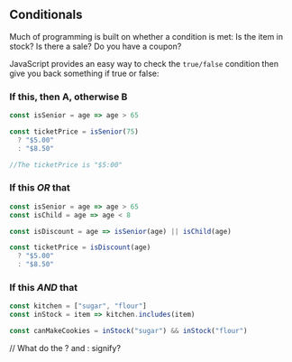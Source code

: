 ## Conditionals

Much of programming is built on whether a condition is met: Is the item in
stock? Is there a sale? Do you have a coupon?

JavaScript provides an easy way to check the `true/false` condition then
give you back something if true or false:

### If this, then A, otherwise B
```js
const isSenior = age => age > 65 

const ticketPrice = isSenior(75)
  ? "$5.00"
  : "$8.50"

//The ticketPrice is "$5:00"
```

### If this ***OR*** that
```js
const isSenior = age => age > 65 
const isChild = age => age < 8

const isDiscount = age => isSenior(age) || isChild(age)

const ticketPrice = isDiscount(age)
  ? "$5.00"
  : "$8.50"
```

### If this ***AND*** that
```js
const kitchen = ["sugar", "flour"]
const inStock = item => kitchen.includes(item)

const canMakeCookies = inStock("sugar") && inStock("flour")
```
// What do the ? and : signify?